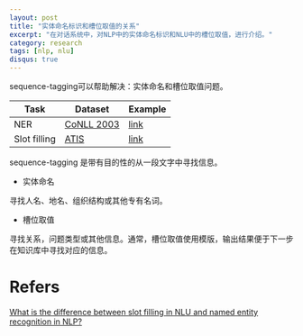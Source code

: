 ```yaml
---
layout: post
title: "实体命名标识和槽位取值的关系"
excerpt: "在对话系统中，对NLP中的实体命名标识和NLU中的槽位取值，进行介绍。"
category: research
tags: [nlp, nlu]
disqus: true
---
```


sequence-tagging可以帮助解决：实体命名和槽位取值问题。

| Task | Dataset | Example |
| --- | --- | --- |
| NER | [CoNLL 2003](http://www.cnts.ua.ac.be/conll2003/ner/) | [link](https://people.cs.umass.edu/~mccallum/papers/mccallum-conll2003.pdf) | 
| Slot filling | [ATIS](https://catalog.ldc.upenn.edu/LDC94S19) | [link](http://www.iro.umontreal.ca/~lisa/pointeurs/RNNSpokenLanguage2013.pdf) | 

sequence-tagging 是带有目的性的从一段文字中寻找信息。

*  实体命名

寻找人名、地名、组织结构或其他专有名词。

*  槽位取值

寻找关系，问题类型或其他信息。通常，槽位取值使用模版，输出结果便于下一步在知识库中寻找对应的信息。

# Refers
[What is the difference between slot filling in NLU and named entity recognition in NLP?](https://www.reddit.com/r/LanguageTechnology/comments/45g5hr/what_is_the_difference_between_slot_filling_in/)